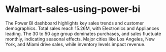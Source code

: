 # Walmart-sales-using-power-bi
The Power BI dashboard highlights key sales trends and customer demographics. Total sales reach 15.26M, with Electronics and Appliances leading. The 30 to 50 age group dominates purchases, and sales fluctuate monthly, indicating seasonal effects. Major cities like Los Angeles, New York, and Miami drive sales, while inventory levels impact revenue.
